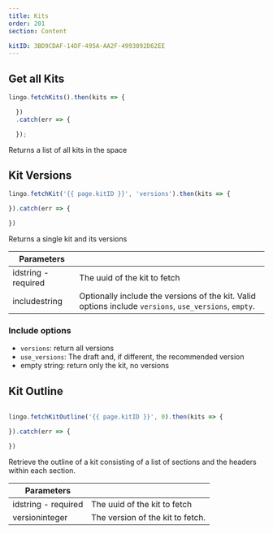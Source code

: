 ```yaml
---
title: Kits
order: 201
section: Content

kitID: 3BD9CDAF-14DF-495A-AA2F-4993092D62EE
---
```


## Get all Kits

```js
lingo.fetchKits().then(kits => {

  })
  .catch(err => {

  });
```

Returns a list of all kits in the space

## Kit Versions

```js
lingo.fetchKit('{{ page.kitID }}', 'versions').then(kits => {

}).catch(err => {

})
```

Returns a single kit and its versions


| Parameters                                        |                                                                                                        |
|---------------------------------------------------|--------------------------------------------------------------------------------------------------------|
| id<span class="arg-type">string - required</span> | The uuid of the kit to fetch                                                                           |
| include<span class="arg-type">string</span>       | Optionally include the versions of the kit. Valid options include `versions`, `use_versions`, `empty`. |

### Include options
- `versions`: return all versions
- `use_versions`: The draft and, if different, the recommended version
- empty string: return only the kit, no versions


## Kit Outline

```js

lingo.fetchKitOutline('{{ page.kitID }}', 0).then(kits => {

}).catch(err => {

})
```

Retrieve the outline of a kit consisting of a list of sections and the headers within each section.


| Parameters                                        |                                  |
|---------------------------------------------------|----------------------------------|
| id<span class="arg-type">string - required</span> | The uuid of the kit to fetch     |
| version<span class="arg-type">integer</span>      | The version of the kit to fetch. |
